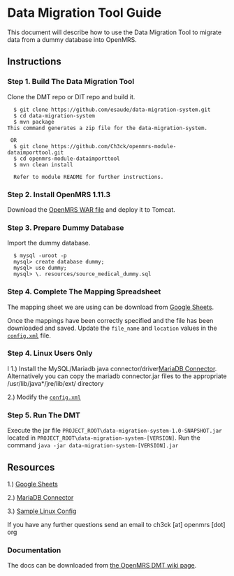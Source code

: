 # Data Migration Tool Guide

This document will describe how to use the Data Migration Tool to migrate data from a dummy database into OpenMRS.

## Instructions

### Step 1. Build The Data Migration Tool

Clone the DMT repo or DIT repo and build it.

````
  $ git clone https://github.com/esaude/data-migration-system.git
  $ cd data-migration-system
  $ mvn package
This command generates a zip file for the data-migration-system.

 OR
  $ git clone https://github.com/Ch3ck/openmrs-module-dataimporttool.git
  $ cd openmrs-module-dataimporttool
  $ mvn clean install 
  
  Refer to module README for further instructions.
````

### Step 2. Install OpenMRS 1.11.3

Download the [OpenMRS WAR file](http://sourceforge.net/projects/openmrs/files/releases/OpenMRS_Platform_1.11.3/openmrs.war/download) and deploy it to Tomcat.

### Step 3. Prepare Dummy Database

Import the dummy database.

````
  $ mysql -uroot -p
  mysql> create database dummy;
  mysql> use dummy;
  mysql> \. resources/source_medical_dummy.sql
````

### Step 4. Complete The Mapping Spreadsheet

The mapping sheet we are using can be download from [Google Sheets](https://docs.google.com/spreadsheets/d/1ljn2hyf9Qk3IFfQWYiCmuwgJxDWn2hnzX4m2dLhR0mk/edit#gid=1416522886).

Once the mappings have been correctly specified and the file has been downloaded and saved. Update the `file_name` and `location` values in the [`config.xml`](https://github.com/esaude/data-migration-system/blob/master/src/main/resources/config.xml) file.


### Step 4. Linux Users Only

I 1.) Install the MySQL/Mariadb java connector/driver[MariaDB Connector](https://code.mariadb.com/connectors/java/).
      Alternatively you can copy the mariadb connector.jar files to the appropriate /usr/lib/java*/jre/lib/ext/ directory
  
  2.) Modify the [`config.xml`](https://github.com/esaude/dmt-guide/tree/master/resources/config.xml)


### Step 5. Run The DMT

Execute the jar file `PROJECT_ROOT\data-migration-system-1.0-SNAPSHOT.jar` located in `PROJECT_ROOT\data-migration-system-[VERSION]`. Run the command `java -jar data-migration-system-[VERSION].jar`

## Resources

1.) [Google Sheets](https://docs.google.com/spreadsheets/d/1ljn2hyf9Qk3IFfQWYiCmuwgJxDWn2hnzX4m2dLhR0mk/edit#gid=1416522886)

2.) [MariaDB Connector](https://code.mariadb.com/connectors/java/)

3.) [Sample Linux Config](https://github.com/esaude/dmt-guide/tree/master/resources/config.xml)

If you have any further questions send an email to ch3ck [at] openmrs [dot] org 

### Documentation

The docs can be downloaded from [the OpenMRS DMT wiki page](https://wiki.openmrs.org/pages/viewpageattachments.action?pageId=80379983).


